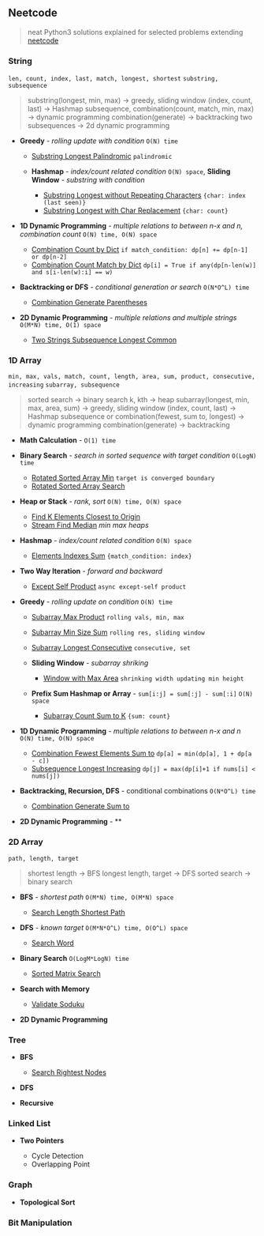 ## Neetcode

> neat Python3 solutions explained for selected problems extending [neetcode](https://neetcode.io/practice)

### String

`len, count, index, last, match, longest, shortest` `substring, subsequence`


> substring(longest, min, max) -> greedy, sliding window
(index, count, last) -> Hashmap
subsequence, combination(count, match, min, max) -> dynamic programming
combination(generate) -> backtracking
two subsequences -> 2d dynamic programming

- **Greedy** - *rolling update with condition* `O(N) time`

    - [Substring Longest Palindromic](./src/string/substring_longest_palindromic.py) `palindromic`

    - **Hashmap** - *index/count related condition* `O(N) space`, **Sliding Window** - *substring with condition*

        * [Substring Longest without Repeating Characters](./src/string/substring_longest_without_repeating_characters.py) `{char: index (last seen)}`
        * [Substring Longest with Char Replacement](./src/string/substring_longest_char_replacement.py) `{char: count}`

- **1D Dynamic Programming** - *multiple relations to between n-x and n, combination count* `O(N) time, O(N) space`

    - [Combination Count by Dict](./src/string/combination_count_by_dict.py.) `if match_condition: dp[n] += dp[n-1] or dp[n-2]`
    - [Combination Count Match by Dict](./src/string/combination_count_match_by_dict.py.) `dp[i] = True if any(dp[n-len(w)] and s[i-len(w):i] == w)`

- **Backtracking or DFS** - *conditional generation or search* `O(N*O^L) time`

    - [Combination Generate Parentheses](./src/string/combination_generate_parentheses.py)

- **2D Dynamic Programming** - *multiple relations and multiple strings* `O(M*N) time, O(1) space`

    - [Two Strings Subsequence Longest Common](./src/string/two_strings_subsequence_longest_common.py)

### 1D Array

`min, max, vals, match, count, length, area, sum, product, consecutive, increasing` `subarray, subsequence`

> sorted search -> binary search
k, kth -> heap
subarray(longest, min, max, area, sum) -> greedy, sliding window
(index, count, last) -> Hashmap
subsequence or combination(fewest, sum to, longest) -> dynamic programming
combination(generate) -> backtracking

- **Math Calculation** - `O(1) time`

- **Binary Search** - *search in sorted sequence with target condition* `O(LogN) time`
    
    - [Rotated Sorted Array Min](./src/array/rotated_sorted_array_min.py) `target is converged boundary`
    - [Rotated Sorted Array Search](./src/array/rotated_sorted_array_search.py)

- **Heap or Stack** - *rank, sort* `O(N) time, O(N) space`

    - [Find K Elements Closest to Origin](./src/array/find_k_elements_closest_to_origin.py)
    - [Stream Find Median](./src/array/stream_find_median.py) *min max heaps*

- **Hashmap** - *index/count related condition* `O(N) space`

    - [Elements Indexes Sum](./src/array/elements_index_sum.py) `{match_condition: index}`

- **Two Way Iteration** - *forward and backward*

    - [Except Self Product](./src/array/except_self_product.py) `async except-self product`

- **Greedy** - *rolling update on condition* `O(N) time`

    - [Subarray Max Product](./src/array/subarray_max_product.py) `rolling vals, min, max`
    - [Subarray Min Size Sum](./src/array/subarray_min_size_sum.py) `rolling res, sliding window`
    - [Subarray Longest Consecutive](./src/array/subarray_longest_consecutive.py) `consecutive, set`

    - **Sliding Window** - *subarray shriking*
        - [Window with Max Area](./src/array/window_max_area.py) `shrinking width updating min height`

    - **Prefix Sum Hashmap or Array** - `sum[i:j] = sum[:j] - sum[:i]` `O(N) space`

        - [Subarray Count Sum to K](./src/array/subarray_count_sum_to_k.py) `{sum: count}`

- **1D Dynamic Programming** - *multiple relations to between n-x and n* `O(N) time, O(N) space`

    - [Combination Fewest Elements Sum to](./src/array/combination_fewest_elements_sum_to.py) `dp[a] = min(dp[a], 1 + dp[a - c])`
    - [Subsequence Longest Increasing](./src/array/subsequence_longest_increasing.py.) `dp[j] = max(dp[i]+1 if nums[i] < nums[j])`

- **Backtracking, Recursion, DFS** - conditional combinations `O(N*O^L) time`

    - [Combination Generate Sum to](./src/array/combination_generate_sum_to.py)

- **2D Dynamic Programming** - **


### 2D Array

`path, length, target`

> shortest length -> BFS
longest length, target -> DFS
sorted search -> binary search

- **BFS** - *shortest path* `O(M*N) time, O(M*N) space`

    - [Search Length Shortest Path](./src/array_2d/search_length_shortest_path.py)

- **DFS** - *known target* `O(M*N*O^L) time, O(O^L) space`

    - [Search Word](./src/array_2d/search_word.py)

- **Binary Search** `O(LogM*LogN) time`

    - [Sorted Matrix Search](./src/array_2d/sorted_matrix_search.py)

- **Search with Memory**

    - [Validate Soduku](./src/array_2d/validate_soduku.py)

- **2D Dynamic Programming**


### Tree

- **BFS**

    - [Search Rightest Nodes](./src/tree/search_rightest_nodes.py)

- **DFS**

- **Recursive**


### Linked List

- **Two Pointers**

    - Cycle Detection
    - Overlapping Point

### Graph

- **Topological Sort**

### Bit Manipulation
